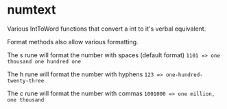 # numtext

Various IntToWord functions that convert a int to it's verbal equivalent.

Format methods also allow various formatting.

The s rune will format the number with spaces (default format) `1101 => one thousand one hundred one`

The h rune will format the number with hyphens `123 => one-hundred-twenty-three`

The c rune will format the number with commas `1001000 => one million, one thousand`